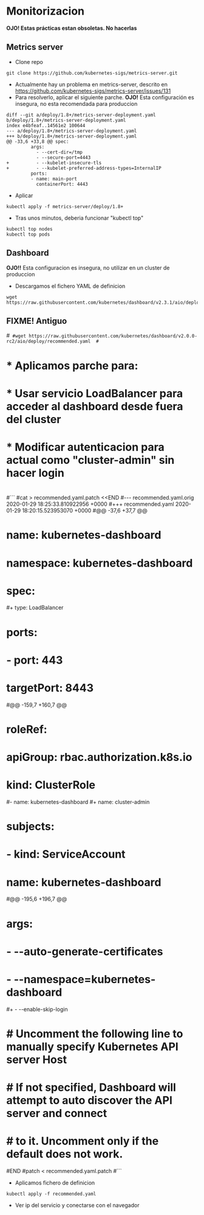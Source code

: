 # Monitorizacion

**OJO! Estas prácticas estan obsoletas. No hacerlas**

## Metrics server

  * Clone repo

```
git clone https://github.com/kubernetes-sigs/metrics-server.git
```

  * Actualmente hay un problema en metrics-server, descrito en https://github.com/kubernetes-sigs/metrics-server/issues/131
  * Para resolverlo, aplicar el siguiente parche. **OJO!** Esta configuración es insegura, no esta recomendada para produccion

```
diff --git a/deploy/1.8+/metrics-server-deployment.yaml b/deploy/1.8+/metrics-server-deployment.yaml
index e4bfeaf..14561e2 100644
--- a/deploy/1.8+/metrics-server-deployment.yaml
+++ b/deploy/1.8+/metrics-server-deployment.yaml
@@ -33,6 +33,8 @@ spec:
         args:
           - --cert-dir=/tmp
           - --secure-port=4443
+          - --kubelet-insecure-tls
+          - --kubelet-preferred-address-types=InternalIP
         ports:
         - name: main-port
           containerPort: 4443
```

  * Aplicar

```
kubectl apply -f metrics-server/deploy/1.8+
```

  * Tras unos minutos, deberia funcionar "kubectl top"

```
kubectl top nodes
kubectl top pods
```

## Dashboard

**OJO!!** Esta configuracion es insegura, no utilizar en un cluster de produccion

  * Descargamos el fichero YAML de definicion
```
wget https://raw.githubusercontent.com/kubernetes/dashboard/v2.3.1/aio/deploy/recommended.yaml
```

## FIXME! Antiguo
#```
#wget https://raw.githubusercontent.com/kubernetes/dashboard/v2.0.0-rc2/aio/deploy/recommended.yaml 
#```
#
#  * Aplicamos parche para:
#    * Usar servicio LoadBalancer para acceder al dashboard desde fuera del cluster
#    * Modificar autenticacion para actual como "cluster-admin" sin hacer login
#
#```
#cat > recommended.yaml.patch <<END
#--- recommended.yaml.orig	2020-01-29 18:25:33.810922956 +0000
#+++ recommended.yaml	2020-01-29 18:20:15.523953070 +0000
#@@ -37,6 +37,7 @@
#   name: kubernetes-dashboard
#   namespace: kubernetes-dashboard
# spec:
#+  type: LoadBalancer
#   ports:
#     - port: 443
#       targetPort: 8443
#@@ -159,7 +160,7 @@
# roleRef:
#   apiGroup: rbac.authorization.k8s.io
#   kind: ClusterRole
#-  name: kubernetes-dashboard
#+  name: cluster-admin
# subjects:
#   - kind: ServiceAccount
#     name: kubernetes-dashboard
#@@ -195,6 +196,7 @@
#           args:
#             - --auto-generate-certificates
#             - --namespace=kubernetes-dashboard
#+            - --enable-skip-login
#             # Uncomment the following line to manually specify Kubernetes API server Host
#             # If not specified, Dashboard will attempt to auto discover the API server and connect
#             # to it. Uncomment only if the default does not work.
#END
#patch < recommended.yaml.patch
#```

  * Aplicamos fichero de definicion

```
kubectl apply -f recommended.yaml
```

  * Ver ip del servicio y conectarse con el navegador




